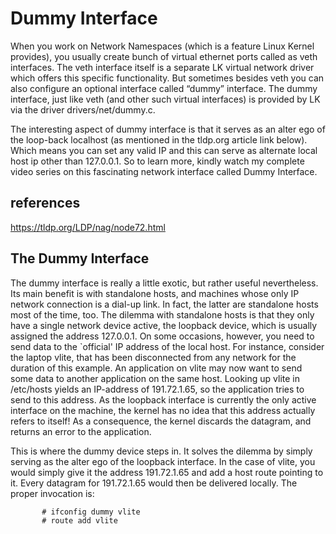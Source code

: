 # Dummy Interface

When you work on Network Namespaces (which is a feature Linux Kernel provides), you usually create bunch of virtual ethernet ports called as veth interfaces. The veth interface itself is a separate LK virtual network driver which offers this specific functionality. But sometimes besides veth you can also configure an optional interface called “dummy” interface. The dummy interface, just like veth (and other such virtual interfaces) is provided by LK via the driver drivers/net/dummy.c.

The interesting aspect of dummy interface is that it serves as an alter ego of the loop-back localhost (as mentioned in the tldp.org article link below). Which means you can set any valid IP and this can serve as alternate local host ip other than 127.0.0.1. So to learn more, kindly watch my complete video series on this fascinating network interface called Dummy Interface.

## references

<https://tldp.org/LDP/nag/node72.html>

## The Dummy Interface

The dummy interface is really a little exotic, but rather useful nevertheless. Its main benefit is with standalone hosts, and machines whose only IP network connection is a dial-up link. In fact, the latter are standalone hosts most of the time, too.
The dilemma with standalone hosts is that they only have a single network device active, the loopback device, which is usually assigned the address 127.0.0.1. On some occasions, however, you need to send data to the `official' IP address of the local host. For instance, consider the laptop vlite, that has been disconnected from any network for the duration of this example. An application on vlite may now want to send some data to another application on the same host. Looking up vlite in /etc/hosts yields an IP-address of 191.72.1.65, so the application tries to send to this address. As the loopback interface is currently the only active interface on the machine, the kernel has no idea that this address actually refers to itself! As a consequence, the kernel discards the datagram, and returns an error to the application.

This is where the dummy device steps in. It solves the dilemma by simply serving as the alter ego of the loopback interface. In the case of vlite, you would simply give it the address 191.72.1.65 and add a host route pointing to it. Every datagram for 191.72.1.65 would then be delivered locally. The proper invocation is:

           # ifconfig dummy vlite
           # route add vlite
